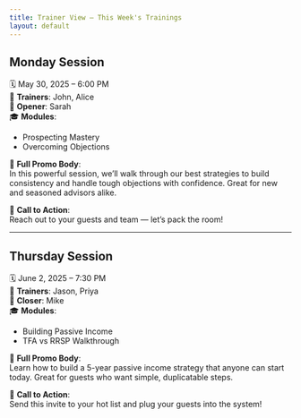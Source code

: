 ```yaml
---
title: Trainer View – This Week's Trainings
layout: default
---
```


## Monday Session  
🗓️ May 30, 2025 – 6:00 PM  
👥 **Trainers**: John, Alice  
🎤 **Opener**: Sarah  
🎓 **Modules**:  
- Prospecting Mastery  
- Overcoming Objections  

🧠 **Full Promo Body**:  
In this powerful session, we’ll walk through our best strategies to build consistency and handle tough objections with confidence. Great for new and seasoned advisors alike.

📣 **Call to Action**:  
Reach out to your guests and team — let’s pack the room!

---

## Thursday Session  
🗓️ June 2, 2025 – 7:30 PM  
👥 **Trainers**: Jason, Priya  
🎤 **Closer**: Mike  
🎓 **Modules**:  
- Building Passive Income  
- TFA vs RRSP Walkthrough  

🧠 **Full Promo Body**:  
Learn how to build a 5-year passive income strategy that anyone can start today. Great for guests who want simple, duplicatable steps.

📣 **Call to Action**:  
Send this invite to your hot list and plug your guests into the system!
